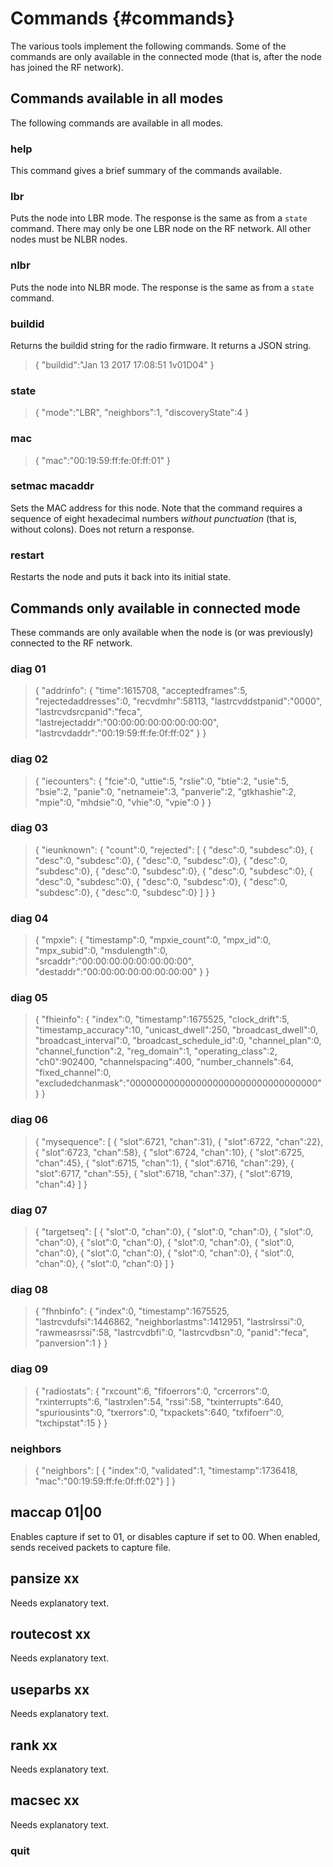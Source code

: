# Commands  {#commands}
The various tools implement the following commands.  Some of the commands are only available in the connected mode (that is, after the node has joined the RF network).

## Commands available in all modes
The following commands are available in all modes.

### help
This command gives a brief summary of the commands available.

### lbr
Puts the node into LBR mode.  The response is the same as from a `state` command.  There may only be one LBR node on the RF network.  All other nodes must be NLBR nodes.

### nlbr
Puts the node into NLBR mode.  The response is the same as from a `state` command.

### buildid
Returns the buildid string for the radio firmware.  It returns a JSON string.
> { "buildid":"Jan 13 2017 17:08:51 1v01D04" }
### state
> { "mode":"LBR", "neighbors":1, "discoveryState":4 }
### mac
> { "mac":"00:19:59:ff:fe:0f:ff:01" }

### setmac macaddr
Sets the MAC address for this node.  Note that the command requires a sequence of eight hexadecimal numbers *without punctuation* (that is, without colons).  Does not return a response.

### restart
Restarts the node and puts it back into its initial state.

## Commands only available in connected mode
These commands are only available when the node is (or was previously) connected to the RF network.

### diag 01
> { "addrinfo": { "time":1615708, "acceptedframes":5, "rejectedaddresses":0, "recvdmhr":58113, "lastrcvddstpanid":"0000", "lastrcvdsrcpanid":"feca", "lastrejectaddr":"00:00:00:00:00:00:00:00", "lastrcvdaddr":"00:19:59:ff:fe:0f:ff:02" } }
### diag 02
> { "iecounters": { "fcie":0, "uttie":5, "rslie":0, "btie":2, "usie":5, "bsie":2, "panie":0, "netnameie":3, "panverie":2, "gtkhashie":2, "mpie":0, "mhdsie":0, "vhie":0, "vpie":0 } }
### diag 03
> { "ieunknown": { "count":0, "rejected": [ { "desc":0, "subdesc":0}, { "desc":0, "subdesc":0}, { "desc":0, "subdesc":0}, { "desc":0, "subdesc":0}, { "desc":0, "subdesc":0}, { "desc":0, "subdesc":0}, { "desc":0, "subdesc":0}, { "desc":0, "subdesc":0}, { "desc":0, "subdesc":0}, { "desc":0, "subdesc":0} ] } }
### diag 04
> { "mpxie": { "timestamp":0, "mpxie_count":0, "mpx_id":0, "mpx_subid":0, "msdulength":0, "srcaddr":"00:00:00:00:00:00:00:00", "destaddr":"00:00:00:00:00:00:00:00" } }
### diag 05
> { "fhieinfo": { "index":0, "timestamp":1675525, "clock_drift":5, "timestamp_accuracy":10, "unicast_dwell":250, "broadcast_dwell":0, "broadcast_interval":0, "broadcast_schedule_id":0, "channel_plan":0, "channel_function":2, "reg_domain":1, "operating_class":2, "ch0":902400, "channelspacing":400, "number_channels":64, "fixed_channel":0, "excludedchanmask":"0000000000000000000000000000000000" } }
### diag 06
> { "mysequence": [ { "slot":6721, "chan":31}, { "slot":6722, "chan":22}, { "slot":6723, "chan":58}, { "slot":6724, "chan":10}, { "slot":6725, "chan":45}, { "slot":6715, "chan":1}, { "slot":6716, "chan":29}, { "slot":6717, "chan":55}, { "slot":6718, "chan":37}, { "slot":6719, "chan":4} ] }
### diag 07
> { "targetseq": [ { "slot":0, "chan":0}, { "slot":0, "chan":0}, { "slot":0, "chan":0}, { "slot":0, "chan":0}, { "slot":0, "chan":0}, { "slot":0, "chan":0}, { "slot":0, "chan":0}, { "slot":0, "chan":0}, { "slot":0, "chan":0}, { "slot":0, "chan":0} ] }
### diag 08
> { "fhnbinfo": { "index":0, "timestamp":1675525, "lastrcvdufsi":1446862, "neighborlastms":1412951, "lastrslrssi":0, "rawmeasrssi":58, "lastrcvdbfi":0, "lastrcvdbsn":0, "panid":"feca", "panversion":1 } }
### diag 09
> { "radiostats": { "rxcount":6, "fifoerrors":0, "crcerrors":0, "rxinterrupts":6, "lastrxlen":54, "rssi":58, "txinterrupts":640, "spuriousints":0, "txerrors":0, "txpackets":640, "txfifoerr":0, "txchipstat":15 } }
### neighbors
> { "neighbors": [ { "index":0, "validated":1, "timestamp":1736418, "mac":"00:19:59:ff:fe:0f:ff:02"} ] }
## maccap 01|00
Enables capture if set to 01, or disables capture if set to 00.  When enabled, sends received packets to capture file.
## pansize xx
Needs explanatory text.
## routecost xx
Needs explanatory text.
## useparbs xx
Needs explanatory text.
## rank xx
Needs explanatory text.
## macsec xx
Needs explanatory text.
### quit
